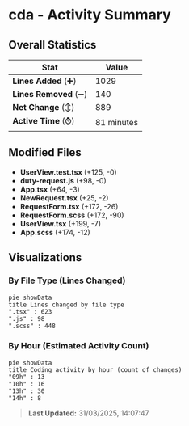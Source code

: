 # cda - Activity Summary 

## Overall Statistics

| Stat                   | Value                                                             |
| ---------------------- | ----------------------------------------------------------------- |
| **Lines Added** (➕)   | 1029                                          |
| **Lines Removed** (➖) | 140                                        |
| **Net Change** (↕)    | 889                |
| **Active Time** (⌚)   | 81 minutes |


## Modified Files
- **UserView.test.tsx** (+125, -0)
- **duty-request.js** (+98, -0)
- **App.tsx** (+64, -3)
- **NewRequest.tsx** (+25, -2)
- **RequestForm.tsx** (+172, -26)
- **RequestForm.scss** (+172, -90)
- **UserView.tsx** (+199, -7)
- **App.scss** (+174, -12)

## Visualizations

### By File Type (Lines Changed)

```mermaid
pie showData
title Lines changed by file type
".tsx" : 623
".js" : 98
".scss" : 448
```

### By Hour (Estimated Activity Count)

```mermaid
pie showData
title Coding activity by hour (count of changes)
"09h" : 13
"10h" : 16
"13h" : 30
"14h" : 8
```


> **Last Updated:** 31/03/2025, 14:07:47